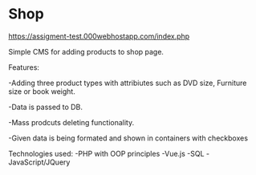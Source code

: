 # Shop

https://assigment-test.000webhostapp.com/index.php

Simple CMS for adding products to shop page.

Features:

-Adding three product types with attribiutes such as DVD size, Furniture size or book weight.

-Data is passed to DB.

-Mass prodcuts deleting functionality.

-Given data is being formated and shown in containers with checkboxes

Technologies used:
-PHP with OOP principles
-Vue.js
-SQL
-JavaScript/JQuery


